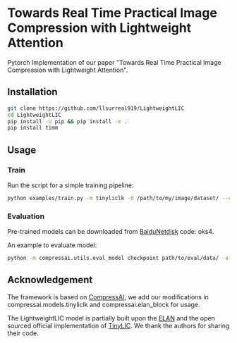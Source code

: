 # Towards Real Time Practical Image Compression with Lightweight Attention
Pytorch Implementation of our paper "Towards Real Time Practical Image Compression with Lightweight Attention".

## Installation

```bash
git clone https://github.com/llsurreal919/LightweightLIC
cd LightweightLIC
pip install -U pip && pip install -e .
pip install timm
```

## Usage

### Train

Run the script for a simple training pipeline:
```bash
python examples/train.py -m tinyliclk -d /path/to/my/image/dataset/ --epochs 400 -lr 1e-4 --batch-size 8 --lambda 0.0018 --cuda --save
```

### Evaluation
Pre-trained models can be downloaded from [BaiduNetdisk](https://pan.baidu.com/s/1sSCJzXmkOSoImy2QH1KIKw?pwd=oks4) code: oks4.

An example to evaluate model:
```bash
python -m compressai.utils.eval_model checkpoint path/to/eval/data/ -a tinyliclk -p path/to/pretrained/model --cuda
```

## Acknowledgement
The framework is based on [CompressAI](https://github.com/InterDigitalInc/CompressAI/), we add our modifications in compressai.models.tinyliclk and compressai.elan_block for usage.

The LightweightLIC model is partially built upon the [ELAN](https://github.com/xindongzhang/ELAN) and the open sourced official implementation of [TinyLIC](https://github.com/lumingzzz/TinyLIC). We thank the authors for sharing their code.

